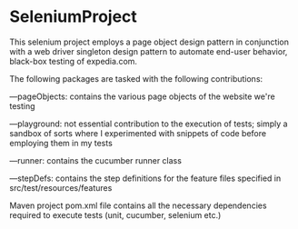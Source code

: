 # SeleniumProject

This selenium project employs a page object design pattern in conjunction with a web driver singleton design pattern to automate end-user behavior, black-box testing of expedia.com.

The following packages are tasked with the following contributions:

––pageObjects: contains the various page objects of the website we're testing

––playground: not essential contribution to the execution of tests; simply a sandbox of sorts where I experimented with snippets of code before employing them in my tests

––runner: contains the cucumber runner class

––stepDefs: contains the step definitions for the feature files specified in src/test/resources/features

Maven project pom.xml file contains all the necessary dependencies required to execute tests (unit, cucumber, selenium etc.)
